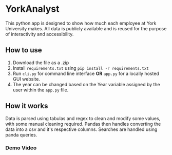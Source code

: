 # YorkAnalyst
This python app is designed to show how much each employee at York University makes. All data is publicly available and is reused for the purpose of interactivity and accessibility. 
## How to use
1. Download the file as a .zip
1. Install `requirements.txt` using `pip install -r requirements.txt`
1. Run `cli.py` for command line interface **OR** `app.py` for a locally hosted GUI website.
1. The year can be changed based on the Year variable assigned by the user within the `app.py` file.
## How it works
Data is parsed using tabulas and regex to clean and modify some values, with some manual cleaning required. Pandas then handles converting the data into a csv and it's respective columns. Searches are handled using panda queries.
### Demo Video
